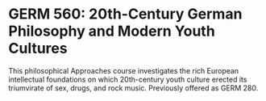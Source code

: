 # GERM 560: 20th-Century German Philosophy and Modern Youth Cultures

This philosophical Approaches course investigates the rich European intellectual foundations on which 20th-century youth culture erected its triumvirate of sex, drugs, and rock music. Previously offered as GERM 280.